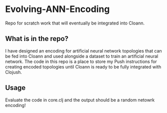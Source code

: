 # Evolving-ANN-Encoding
Repo for scratch work that will eventually be integrated into Cloann.

## What is in the repo?
I have designed an encoding for artificial neural network topologies that can be fed into Cloann and used alongside a dataset to train an artificial neural network.
The code in this repo is a place to store my Push instructions for creating encoded topologies until Cloann is ready to be fully integrated with Clojush.

## Usage
Evaluate the code in core.clj and the output should be a random netowrk encoding!
